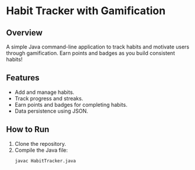 # Habit Tracker with Gamification

## Overview
A simple Java command-line application to track habits and motivate users through gamification. Earn points and badges as you build consistent habits!

## Features
- Add and manage habits.
- Track progress and streaks.
- Earn points and badges for completing habits.
- Data persistence using JSON.

## How to Run
1. Clone the repository.
2. Compile the Java file:
   ```bash
   javac HabitTracker.java
